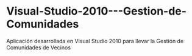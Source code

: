 # Visual-Studio-2010---Gestion-de-Comunidades
Aplicación desarrollada en Visual Studio 2010 para llevar la Gestión de Comunidades de Vecinos
